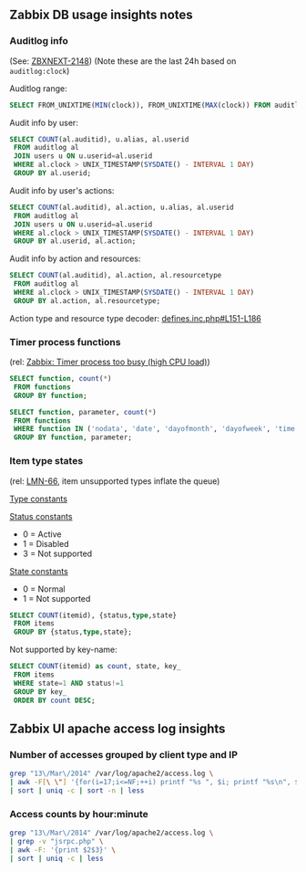 ## Zabbix DB usage insights notes

### Auditlog info

(See: [ZBXNEXT-2148](https://support.zabbix.com/browse/ZBXNEXT-2148))
(Note these are the last 24h based on `auditlog:clock`)

Auditlog range:

```sql
SELECT FROM_UNIXTIME(MIN(clock)), FROM_UNIXTIME(MAX(clock)) FROM auditlog;
```


Audit info by user:

```sql
SELECT COUNT(al.auditid), u.alias, al.userid
 FROM auditlog al
 JOIN users u ON u.userid=al.userid
 WHERE al.clock > UNIX_TIMESTAMP(SYSDATE() - INTERVAL 1 DAY)
 GROUP BY al.userid;
```


Audit info by user's actions:

```sql
SELECT COUNT(al.auditid), al.action, u.alias, al.userid
 FROM auditlog al
 JOIN users u ON u.userid=al.userid
 WHERE al.clock > UNIX_TIMESTAMP(SYSDATE() - INTERVAL 1 DAY)
 GROUP BY al.userid, al.action;
```


Audit info by action and resources:

```sql
SELECT COUNT(al.auditid), al.action, al.resourcetype
 FROM auditlog al
 WHERE al.clock > UNIX_TIMESTAMP(SYSDATE() - INTERVAL 1 DAY)
 GROUP BY al.action, al.resourcetype;
```

Action type and resource type decoder: [defines.inc.php#L151-L186](https://github.llnw.net/Zabbix/svn.zabbix.com/blob/LLNW-UIAPI/frontends/php/include/defines.inc.php#L151-L186)


### Timer process functions

(rel: [Zabbix: Timer process too busy (high CPU load)](http://crypt47.blogspot.com/2012/12/zabbix-timer-process-too-busy-high-cpu.html))

```sql
SELECT function, count(*)
 FROM functions
 GROUP BY function;
```

```sql
SELECT function, parameter, count(*)
 FROM functions
 WHERE function IN ('nodata', 'date', 'dayofmonth', 'dayofweek', 'time', 'now')
 GROUP BY function, parameter;
```


### Item type states

(rel: [LMN-66](https://support.zabbix.com/browse/LMN-66), item unsupported types inflate the queue)

[Type constants](https://github.llnw.net/Zabbix/svn.zabbix.com/blob/2.2.2%2Bllnw.4/frontends/php/include/defines.inc.php#L318-L334)

[Status constants](https://github.llnw.net/Zabbix/svn.zabbix.com/blob/2.2.2%2Bllnw.4/frontends/php/include/defines.inc.php#L358-L360)

*  0 = Active
*  1 = Disabled
*  3 = Not supported

[State constants](https://github.llnw.net/Zabbix/svn.zabbix.com/blob/2.2.2%2Bllnw.4/frontends/php/include/defines.inc.php#L362-L363)

*  0 = Normal
*  1 = Not supported

```sql
SELECT COUNT(itemid), {status,type,state}
 FROM items
 GROUP BY {status,type,state};
```

Not supported by key-name:

```sql
SELECT COUNT(itemid) as count, state, key_
 FROM items
 WHERE state=1 AND status!=1
 GROUP BY key_
 ORDER BY count DESC;
```


## Zabbix UI apache access log insights

### Number of accesses grouped by client type and IP

```sh
grep "13\/Mar\/2014" /var/log/apache2/access.log \
| awk -F[\ \"] '{for(i=17;i<=NF;++i) printf "%s ", $i; printf "%s\n", $1; }' \
| sort | uniq -c | sort -n | less
```


### Access counts by hour:minute

```sh
grep "13\/Mar\/2014" /var/log/apache2/access.log \
| grep -v "jsrpc.php" \
| awk -F: '{print $2$3}' \
| sort | uniq -c | less
```
